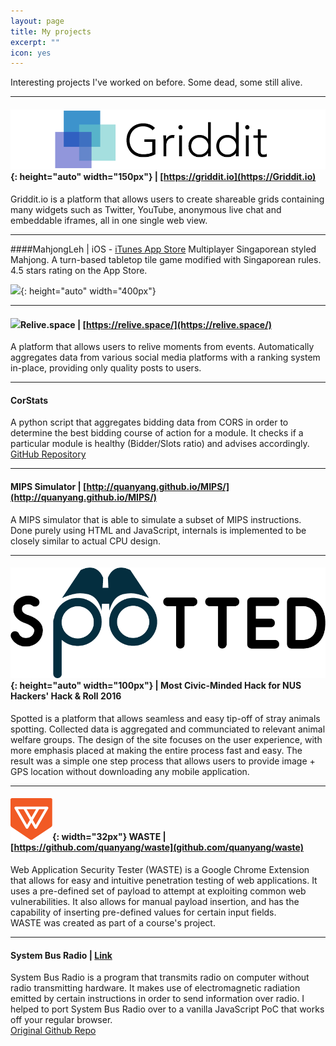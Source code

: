 ```yaml
---
layout: page
title: My projects
excerpt: ""
icon: yes
---
```


Interesting projects I've worked on before. Some dead, some still alive.

--------

#### ![](/resources/projects/griddit.png){: height="auto" width="150px"} | [https://griddit.io](https://Griddit.io) 
Griddit.io is a platform that allows users to create shareable grids containing many widgets such as Twitter, YouTube, anonymous live chat and embeddable iframes, all in one single web view.  

--------

####MahjongLeh | iOS - [iTunes App Store](https://itunes.apple.com/sg/app/mahjongleh/id975091034)
Multiplayer Singaporean styled Mahjong. A turn-based tabletop tile game modified with Singaporean rules. 4.5 stars rating on the App Store.  

![](http://a3.mzstatic.com/us/r30/Purple5/v4/cd/9b/ab/cd9babb3-2061-3b63-d3f7-5ae449ef70b5/screen640x640.jpeg){: height="auto" width="400px"}

--------

#### ![](/resources/projects/relive.ico)Relive.space | [https://relive.space/](https://relive.space/)
A platform that allows users to relive moments from events. Automatically aggregates data from various social media platforms with a ranking system in-place, providing only quality posts to users.

--------    

#### CorStats 
A python script that aggregates bidding data from CORS in order to determine the best bidding course of action for a module. It checks if a particular module is healthy (Bidder/Slots ratio) and advises accordingly.  
[GitHub Repository](https://github.com/quanyang/corstats)

--------

#### MIPS Simulator | [http://quanyang.github.io/MIPS/](http://quanyang.github.io/MIPS/)
A MIPS simulator that is able to simulate a subset of MIPS instructions. Done purely using HTML and JavaScript, internals is implemented to be closely similar to actual CPU design. 

--------

#### ![](/resources/projects/spotted.png){: height="auto" width="100px"} | Most Civic-Minded Hack for NUS Hackers' Hack & Roll 2016
Spotted is a platform that allows seamless and easy tip-off of stray animals spotting. Collected data is aggregated and communciated to relevant animal welfare groups. The design of the site focuses on the user experience, with more emphasis placed at making the entire process fast and easy. The result was a simple one step process that allows users to provide image + GPS location without downloading any mobile application.

--------

#### ![](/resources/projects/waste.png){: width="32px"} WASTE | [https://github.com/quanyang/waste](github.com/quanyang/waste)
Web Application Security Tester (WASTE) is a Google Chrome Extension that allows for easy and intuitive penetration testing of web applications. It uses a pre-defined set of payload to attempt at exploiting common web vulnerabilities. It also allows for manual payload insertion, and has the capability of inserting pre-defined values for certain input fields.  
WASTE was created as part of a course's project.

--------

#### System Bus Radio | [Link](https://dl.dropboxusercontent.com/u/13642274/system_bus_radio/airgap.html)
System Bus Radio is a program that transmits radio on computer without radio transmitting hardware. It makes use of electromagnetic radiation emitted by certain instructions in order to send information over radio. I helped to port System Bus Radio over to a vanilla JavaScript PoC that works off your regular browser.  
[Original Github Repo](https://github.com/fulldecent/system-bus-radio)